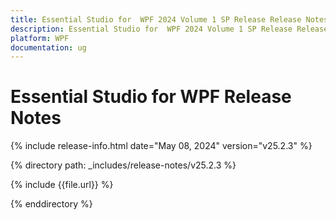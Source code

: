 ```yaml
---
title: Essential Studio for  WPF 2024 Volume 1 SP Release Release Notes  
description: Essential Studio for  WPF 2024 Volume 1 SP Release Release Notes  
platform: WPF
documentation: ug
---
```


# Essential Studio for  WPF  Release Notes  

{% include release-info.html date="May 08, 2024"  version="v25.2.3" %} 

{% directory path: _includes/release-notes/v25.2.3 %}

{% include {{file.url}} %}

{% enddirectory %}